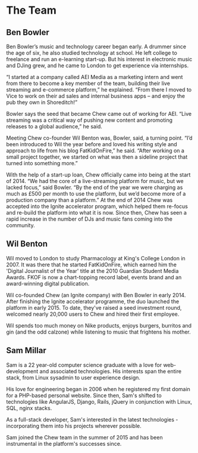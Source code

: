 # The Team

## Ben Bowler

Ben Bowler’s music and technology career began early. A drummer since the age of six, he also studied technology at school. He left college to freelance and run an e-learning start-up. But his interest in electronic music and DJing grew, and he came to London to get experience via internships.

“I started at a company called AEI Media as a marketing intern and went from there to become a key member of the team, building their live streaming and e-commerce platform,” he explained. “From there I moved to Vice to work on their ad sales and internal business apps – and enjoy the pub they own in Shoreditch!”

Bowler says the seed that became Chew came out of working for AEI. “Live streaming was a critical way of pushing new content and promoting releases to a global audience,” he said.

Meeting Chew co-founder Wil Benton was, Bowler, said, a turning point. “I’d been introduced to Wil the year before and loved his writing style and approach to life from his blog FatKidOnFire,” he said. “After working on a small project together, we started on what was then a sideline project that turned into something more.”

With the help of a start-up loan, Chew officially came into being at the start of 2014. “We had the core of a live-streaming platform for music, but we lacked focus,” said Bowler. “By the end of the year we were charging as much as £500 per month to use the platform, but we’d become more of a production company than a platform.”
At the end of 2014 Chew was accepted into the Ignite accelerator program, which helped them re-focus and re-build the platform into what it is now. Since then, Chew has seen a rapid increase in the number of DJs and music fans coming into the community.

## Wil Benton

Wil moved to London to study Pharmacology at King's College London in 2007. It was there that he started FatKidOnFire, which earned him the 'Digital Journalist of the Year' title at the 2010 Guardian Student Media Awards. FKOF is now a chart-topping record label, events brand and an award-winning digital publication. 

Wil co-founded Chew (an Ignite company) with Ben Bowler in early 2014. After finishing the Ignite accelerator programme, the duo launched the platform in early 2015. To date, they've raised a seed investment round, welcomed nearly 20,000 users to Chew and hired their first employee. 

Wil spends too much money on Nike products, enjoys burgers, burritos and gin (and the odd calzone) while listening to music that frightens his mother.

## Sam Millar

Sam is a 22 year-old computer science graduate with a love for web-development and associated technologies. His interests span the entire stack, from Linux sysadmin to user experience design.

His love for engineering began in 2006 when he registered my first domain for a PHP-based personal website. Since then, Sam's shifted to technologies like AngularJS, Django, Rails, jQuery in conjunction with Linux, SQL, nginx stacks.

As a full-stack developer, Sam's interested in the latest technologies - incorporating them into his projects wherever possible.

Sam joined the Chew team in the summer of 2015 and has been instrumental in the platform's successes since.
